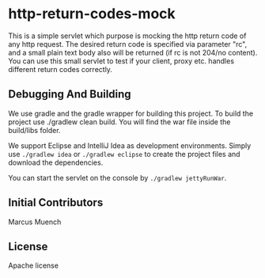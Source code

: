 # http-return-codes-mock

This is a simple servlet which purpose is mocking the http return code of any http request. The desired return code
is specified via parameter "rc", and a small plain text body also will be returned (if rc is not 204/no content). You can use this
small servlet to test if your client, proxy etc. handles different return codes correctly.

## Debugging And Building
We use gradle and the gradle wrapper for building this project. To build the project use ./gradlew clean build. You will find the
war file inside the build/libs folder.

We support Eclipse and IntelliJ Idea as development environments. Simply use `./gradlew idea` or `./gradlew eclipse` to create the
project files and download the dependencies.

You can start the servlet on the console by `./gradlew jettyRunWar`.

## Initial Contributors

Marcus Muench

## License
Apache license